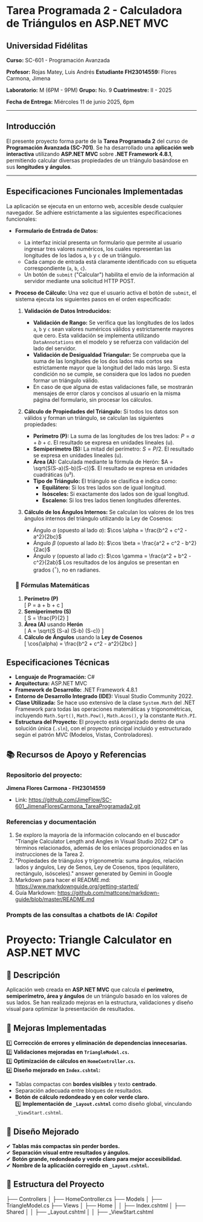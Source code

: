 # **Tarea Programada 2 - Calculadora de Triángulos en ASP.NET MVC**

## **Universidad Fidélitas**  
**Curso:** SC-601 - Programación Avanzada 

**Profesor:** Rojas Matey, Luis Andrés 
**Estudiante FH23014559:** Flores Carmona, Jimena 

**Laboratorio:** M (6PM - 9PM) 
**Grupo:** No. 9 
**Cuatrimestre:** II - 2025  

**Fecha de Entrega:** Miércoles 11 de junio 2025, 6pm

---

## Introducción

El presente proyecto forma parte de la **Tarea Programada 2** del curso de **Programación Avanzada (SC-701)**. Se ha desarrollado una **aplicación web interactiva** utilizando **ASP.NET MVC** sobre **.NET Framework 4.8.1**, permitiendo calcular diversas propiedades de un triángulo basándose en sus **longitudes y ángulos**.  

---

## Especificaciones Funcionales Implementadas

La aplicación se ejecuta en un entorno web, accesible desde cualquier navegador. Se adhiere estrictamente a las siguientes especificaciones funcionales:

* **Formulario de Entrada de Datos:**
    * La interfaz inicial presenta un formulario que permite al usuario ingresar tres valores numéricos, los cuales representan las longitudes de los lados `a`, `b` y `c` de un triángulo.
    * Cada campo de entrada está claramente identificado con su etiqueta correspondiente (`a`, `b`, `c`).
    * Un botón de `submit` ("Calcular") habilita el envío de la información al servidor mediante una solicitud HTTP POST.

* **Proceso de Cálculo:** Una vez que el usuario activa el botón de `submit`, el sistema ejecuta los siguientes pasos en el orden especificado:

    1.  **Validación de Datos Introducidos:**
        * **Validación de Rango:** Se verifica que las longitudes de los lados `a`, `b` y `c` sean valores numéricos válidos y estrictamente mayores que cero. Esta validación se implementa utilizando `DataAnnotations` en el modelo y se refuerza con validación del lado del servidor.
        * **Validación de Desigualdad Triangular:** Se comprueba que la suma de las longitudes de los dos lados más cortos sea estrictamente mayor que la longitud del lado más largo. Si esta condición no se cumple, se considera que los lados no pueden formar un triángulo válido.
        * En caso de que alguna de estas validaciones falle, se mostrarán mensajes de error claros y concisos al usuario en la misma página del formulario, sin procesar los cálculos.

    2.  **Cálculo de Propiedades del Triángulo:** Si todos los datos son válidos y forman un triángulo, se calculan las siguientes propiedades:
        * **Perímetro (P):** La suma de las longitudes de los tres lados: $P = a + b + c$. El resultado se expresa en unidades lineales (u).
        * **Semiperímetro (S):** La mitad del perímetro: $S = P / 2$. El resultado se expresa en unidades lineales (u).
        * **Área (A):** Calculada mediante la fórmula de Herón: $A = \sqrt{S(S-a)(S-b)(S-c)}$. El resultado se expresa en unidades cuadráticas (u²).
        * **Tipo de Triángulo:** El triángulo se clasifica e indica como:
            * **Equilátero:** Si los tres lados son de igual longitud.
            * **Isósceles:** Si exactamente dos lados son de igual longitud.
            * **Escaleno:** Si los tres lados tienen longitudes diferentes.

    3.  **Cálculo de los Ángulos Internos:** Se calculan los valores de los tres ángulos internos del triángulo utilizando la Ley de Cosenos:
        * Ángulo $\alpha$ (opuesto al lado $a$): $\cos \alpha = \frac{b^2 + c^2 - a^2}{2bc}$
        * Ángulo $\beta$ (opuesto al lado $b$): $\cos \beta = \frac{a^2 + c^2 - b^2}{2ac}$
        * Ángulo $\gamma$ (opuesto al lado $c$): $\cos \gamma = \frac{a^2 + b^2 - c^2}{2ab}$
        Los resultados de los ángulos se presentan en grados ($^\circ$), no en radianes.

    ### 📏 Fórmulas Matemáticas
    1. **Perímetro (P)**  
       \[
       P = a + b + c
       \]
    2. **Semiperímetro (S)**  
       \[
       S = \frac{P}{2}
       \]
    3. **Área (A)** usando **Herón**  
       \[
       A = \sqrt{S (S-a) (S-b) (S-c)}
       \]
    4. **Cálculo de Ángulos** usando la **Ley de Cosenos**  
       \[
       \cos(\alpha) = \frac{b^2 + c^2 - a^2}{2bc}
       \]
   
## Especificaciones Técnicas

* **Lenguaje de Programación:** C#
* **Arquitectura:** ASP.NET MVC
* **Framework de Desarrollo:** .NET Framework 4.8.1
* **Entorno de Desarrollo Integrado (IDE):** Visual Studio Community 2022.
* **Clase Utilizada:** Se hace uso extensivo de la clase `System.Math` del .NET Framework para todas las operaciones matemáticas y trigonométricas, incluyendo `Math.Sqrt()`, `Math.Pow()`, `Math.Acos()`, y la constante `Math.PI`.
* **Estructura del Proyecto:** El proyecto está organizado dentro de una solución única (`.sln`), con el proyecto principal incluido y estructurado según el patrón MVC (Modelos, Vistas, Controladores).

## 📚 **Recursos de Apoyo y Referencias**
### Repositorio del proyecto: 
**Jimena Flores Carmona - FH23014559** 
* Link: https://github.com/JimeFlow/SC-601_JimenaFloresCarmona_TareaProgramada2.git
 
### Referencias y documentación
  1. Se exploro la mayoría de la información colocando en el buscador "Triangle Calculator Length and Angles in Visual Studio 2022 C#" o términos relacionados, además de los enlaces proporcionados en las instrucciones de la Tarea 2.
  2. "Propiedades de triángulos y trigonometría: suma ángulos, relación lados y ángulos, Ley de Senos, Ley de Cosenos, tipos (equilátero, rectángulo, isósceles)." answer generated by Gemini in Google
  3. Markdown para hacer el README.md: https://www.markdownguide.org/getting-started/
  4. Guía Markdown: https://github.com/mattcone/markdown-guide/blob/master/README.md
  
### Prompts de las consultas a chatbots de IA: _Copilot_
# Proyecto: Triangle Calculator en ASP.NET MVC

## 📌 Descripción
Aplicación web creada en **ASP.NET MVC** que calcula el **perímetro, semiperímetro, área y ángulos** de un triángulo basado en los valores de sus lados. Se han realizado mejoras en la estructura, validaciones y diseño visual para optimizar la presentación de resultados.

## 🚀 Mejoras Implementadas
1️⃣ **Corrección de errores y eliminación de dependencias innecesarias.**  
2️⃣ **Validaciones mejoradas en `TriangleModel.cs`.**  
3️⃣ **Optimización de cálculos en `HomeController.cs`.**  
4️⃣ **Diseño mejorado en `Index.cshtml`:**  
   - Tablas compactas con **bordes visibles** y texto **centrado**.  
   - Separación adecuada entre bloques de resultados.  
   - **Botón de cálculo redondeado y en color verde claro.**  
5️⃣ **Implementación de `_Layout.cshtml`** como diseño global, vinculando `_ViewStart.cshtml`.  

## 🎨 Diseño Mejorado
✔ **Tablas más compactas sin perder bordes.**  
✔ **Separación visual entre resultados y ángulos.**  
✔ **Botón grande, redondeado y verde claro para mejor accesibilidad.**  
✔ **Nombre de la aplicación corregido en `_Layout.cshtml`.**  

## 📂 Estructura del Proyecto
├── Controllers
│   ├── HomeController.cs
├── Models
│   ├── TriangleModel.cs
├── Views
│   ├── Home
│   │   ├── Index.cshtml
│   ├── Shared
│   │   ├── _Layout.cshtml
│   │   ├── _ViewStart.cshtml
